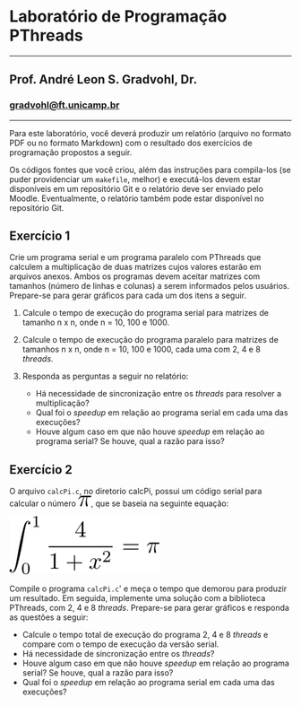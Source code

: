 # Laboratório de Programação PThreads
___
## Prof. André Leon S. Gradvohl, Dr.
### gradvohl@ft.unicamp.br
___

Para este laboratório, você deverá produzir um relatório (arquivo no formato PDF ou no formato Markdown) com o resultado dos exercícios de programação propostos a seguir.

Os códigos fontes que você criou, além das instruções para compila-los (se puder providenciar um `makefile`, melhor) e executá-los devem estar disponíveis em um repositório Git e o relatório deve ser enviado pelo Moodle. Eventualmente, o relatório também pode estar disponível no repositório Git.

## Exercício 1
Crie um programa serial e um programa paralelo com PThreads que calculem a multiplicação de duas matrizes cujos valores estarão em arquivos anexos. Ambos os programas devem aceitar matrizes com tamanhos (número de linhas e colunas) a serem informados pelos usuários. Prepare-se para gerar gráficos para cada um dos itens a seguir.

1. Calcule o tempo de execução do programa serial para matrizes de tamanho n x n, onde n = 10, 100 e 1000.

2. Calcule o tempo de execução do programa paralelo para matrizes de tamanhos n x n, onde n = 10, 100 e 1000, cada uma com 2, 4 e 8 _threads_.

3. Responda as perguntas a seguir no relatório:
   * Há necessidade de sincronização entre os _threads_ para resolver a multiplicação?
   * Qual foi o _speedup_ em relação ao programa serial em cada uma das execuções?
   * Houve algum caso em que não houve _speedup_ em relação ao programa serial? Se houve, qual a razão para isso?

## Exercício 2
O arquivo `calcPi.c`, no diretorio calcPi, possui um código serial para calcular o número ![pi](halfPi.png "Pi"), que se baseia na seguinte equação: 

![calcPi](halfcalcPi.png "Cálculo do valor de Pi")

Compile o programa `calcPi.c`' e meça o tempo que demorou para produzir um resultado. Em seguida, implemente uma solução com a biblioteca PThreads, com 2, 4 e 8 _threads_. Prepare-se para gerar gráficos e responda as questões a seguir:

* Calcule o tempo total de execução do programa 2, 4 e 8 _threads_ e compare com o tempo de execução da versão serial.
* Há necessidade de sincronização entre os _threads_?
* Houve algum caso em que não houve _speedup_ em relação ao programa serial? Se houve, qual a razão para isso?
* Qual foi o _speedup_ em relação ao programa serial em cada uma das execuções?
